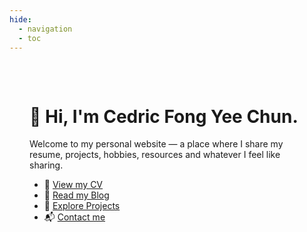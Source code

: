 ```yaml
---
hide:
  - navigation
  - toc
---
```


<div style="position: relative; padding: 2rem; max-width: 800px; margin: 0 auto; color: var(--md-typeset-color);">

<h1>👋 Hi, I'm Cedric Fong Yee Chun.</h1>

<p>Welcome to my personal website — a place where I share my resume, projects, hobbies, resources and whatever I feel like sharing.</p>

<ul>
  <li>💼 <a href="cv/">View my CV</a></li>
  <li>🧠 <a href="blog/">Read my Blog</a></li>
  <li>🧩 <a href="projects/">Explore Projects</a></li>
  <li>📬 <a href="contact/">Contact me</a></li>
</ul>

</div>

<div id="vanta-background" style="position: relative; width: 100%; height: 400px; border-radius: 16px; margin: 0 auto; overflow: hidden;">
</div>